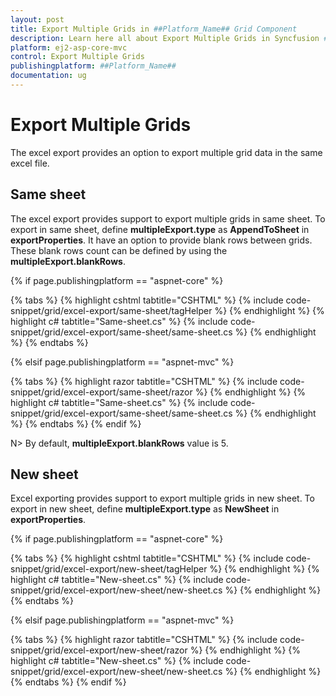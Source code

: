 ```yaml
---
layout: post
title: Export Multiple Grids in ##Platform_Name## Grid Component
description: Learn here all about Export Multiple Grids in Syncfusion ##Platform_Name## Grid component of Syncfusion Essential JS 2 and more.
platform: ej2-asp-core-mvc
control: Export Multiple Grids
publishingplatform: ##Platform_Name##
documentation: ug
---
```



# Export Multiple Grids

The excel export provides an option to export multiple grid data in the same excel file.

## Same sheet

The excel export provides support to export multiple grids in same sheet. To export in same sheet, define **multipleExport.type** as **AppendToSheet** in **exportProperties**. It have an option to provide blank rows between grids. These blank rows count can be defined by using the **multipleExport.blankRows**.

{% if page.publishingplatform == "aspnet-core" %}

{% tabs %}
{% highlight cshtml tabtitle="CSHTML" %}
{% include code-snippet/grid/excel-export/same-sheet/tagHelper %}
{% endhighlight %}
{% highlight c# tabtitle="Same-sheet.cs" %}
{% include code-snippet/grid/excel-export/same-sheet/same-sheet.cs %}
{% endhighlight %}
{% endtabs %}

{% elsif page.publishingplatform == "aspnet-mvc" %}

{% tabs %}
{% highlight razor tabtitle="CSHTML" %}
{% include code-snippet/grid/excel-export/same-sheet/razor %}
{% endhighlight %}
{% highlight c# tabtitle="Same-sheet.cs" %}
{% include code-snippet/grid/excel-export/same-sheet/same-sheet.cs %}
{% endhighlight %}
{% endtabs %}
{% endif %}



N> By default, **multipleExport.blankRows** value is 5.

## New sheet

Excel exporting provides support to export multiple grids in new sheet. To export in new sheet, define  **multipleExport.type** as **NewSheet** in **exportProperties**.

{% if page.publishingplatform == "aspnet-core" %}

{% tabs %}
{% highlight cshtml tabtitle="CSHTML" %}
{% include code-snippet/grid/excel-export/new-sheet/tagHelper %}
{% endhighlight %}
{% highlight c# tabtitle="New-sheet.cs" %}
{% include code-snippet/grid/excel-export/new-sheet/new-sheet.cs %}
{% endhighlight %}
{% endtabs %}

{% elsif page.publishingplatform == "aspnet-mvc" %}

{% tabs %}
{% highlight razor tabtitle="CSHTML" %}
{% include code-snippet/grid/excel-export/new-sheet/razor %}
{% endhighlight %}
{% highlight c# tabtitle="New-sheet.cs" %}
{% include code-snippet/grid/excel-export/new-sheet/new-sheet.cs %}
{% endhighlight %}
{% endtabs %}
{% endif %}


